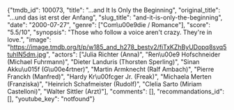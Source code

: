 {"tmdb_id": 100073, "title": "...and It Is Only the Beginning", "original_title": "...und das ist erst der Anfang", "slug_title": "and-it-is-only-the-beginning", "date": "2000-07-27", "genre": ["Com\u00e9die / Romance"], "score": "5.5/10", "synopsis": "Those who follow a voice aren't crazy. They're in love.", "image": "https://image.tmdb.org/t/p/w185_and_h278_bestv2/fiTxKZhByUDopq8svq5tuhIN5dm.jpg", "actors": ["Julia Richter (Anna)", "Ren\u00e9 Hofschneider (Michael Fuhrmann)", "Dieter Landuris (Thorsten Sperling)", "Sinan Akku\u015f (G\u00e4rtner)", "Martin Armknecht (Ralf Ambach)", "Pierre Franckh (Manfred)", "Hardy Kr\u00fcger Jr. (Freak)", "Michaela Merten (Franziska)", "Heinrich Schafmeister (Rudolf)", "Clelia Sarto (Miriam Castelloni)", "Walter Sittler (Arzt)"], "comments": [], "recommandations_id": [], "youtube_key": "notfound"}
